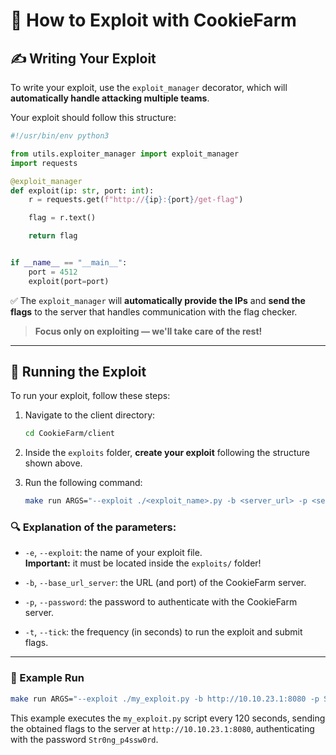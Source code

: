 # 📜 How to Exploit with CookieFarm

## ✍️ Writing Your Exploit

To write your exploit, use the `exploit_manager` decorator, which will **automatically handle attacking multiple teams**.

Your exploit should follow this structure:

```python
#!/usr/bin/env python3

from utils.exploiter_manager import exploit_manager
import requests

@exploit_manager
def exploit(ip: str, port: int):
    r = requests.get(f"http://{ip}:{port}/get-flag")

    flag = r.text()

    return flag


if __name__ == "__main__":
    port = 4512
    exploit(port=port)
```

✅ The `exploit_manager` will **automatically provide the IPs** and **send the flags** to the server that handles communication with the flag checker.

> **Focus only on exploiting — we'll take care of the rest!**

---

## 🚀 Running the Exploit

To run your exploit, follow these steps:

1. Navigate to the client directory:
   ```bash
   cd CookieFarm/client
   ```

2. Inside the `exploits` folder, **create your exploit** following the structure shown above.

3. Run the following command:
   ```bash
   make run ARGS="--exploit ./<exploit_name>.py -b <server_url> -p <server_password> -t <tick_time>"
   ```

### 🔍 Explanation of the parameters:

- `-e`, `--exploit`: the name of your exploit file.  
  **Important:** it must be located inside the `exploits/` folder!

- `-b`, `--base_url_server`: the URL (and port) of the CookieFarm server.

- `-p`, `--password`: the password to authenticate with the CookieFarm server.

- `-t`, `--tick`: the frequency (in seconds) to run the exploit and submit flags.

---

### 🧹 Example Run

```bash
make run ARGS="--exploit ./my_exploit.py -b http://10.10.23.1:8080 -p Str0ng_p4ssw0rd -t 120"
```

This example executes the `my_exploit.py` script every 120 seconds, sending the obtained flags to the server at `http://10.10.23.1:8080`, authenticating with the password `Str0ng_p4ssw0rd`.

